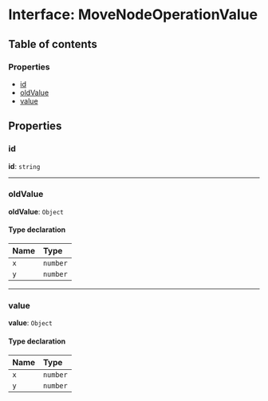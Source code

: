 # Interface: MoveNodeOperationValue

## Table of contents

### Properties

* [id](/auto-docs/free-layout-editor/interfaces/MoveNodeOperationValue.md#id)
* [oldValue](/auto-docs/free-layout-editor/interfaces/MoveNodeOperationValue.md#oldvalue)
* [value](/auto-docs/free-layout-editor/interfaces/MoveNodeOperationValue.md#value)

## Properties

### id

**id**: `string`

***

### oldValue

**oldValue**: `Object`

#### Type declaration

| Name | Type |
| :------ | :------ |
| `x` | `number` |
| `y` | `number` |

***

### value

**value**: `Object`

#### Type declaration

| Name | Type |
| :------ | :------ |
| `x` | `number` |
| `y` | `number` |

